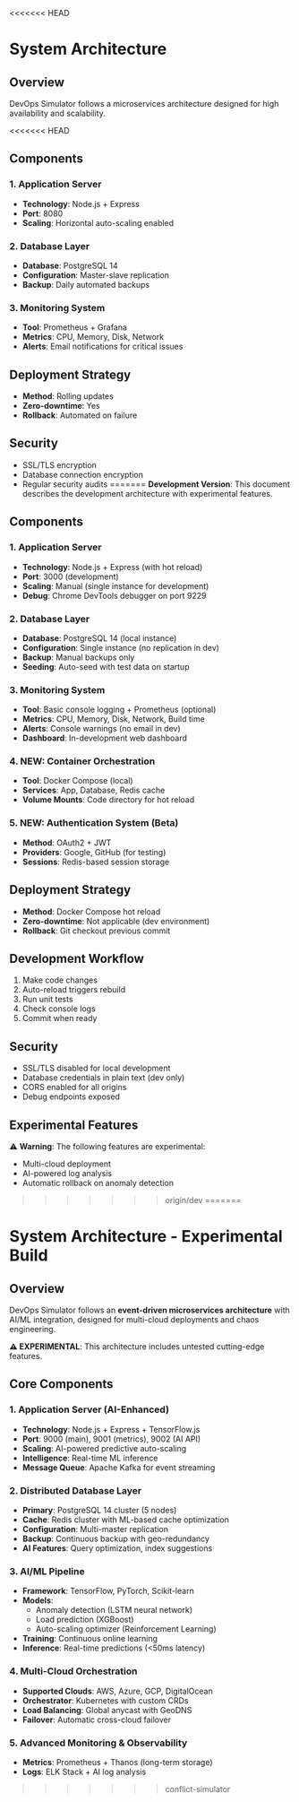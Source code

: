 <<<<<<< HEAD
# System Architecture

## Overview
DevOps Simulator follows a microservices architecture designed for high availability and scalability.

<<<<<<< HEAD
## Components

### 1. Application Server
- **Technology**: Node.js + Express
- **Port**: 8080
- **Scaling**: Horizontal auto-scaling enabled

### 2. Database Layer
- **Database**: PostgreSQL 14
- **Configuration**: Master-slave replication
- **Backup**: Daily automated backups

### 3. Monitoring System
- **Tool**: Prometheus + Grafana
- **Metrics**: CPU, Memory, Disk, Network
- **Alerts**: Email notifications for critical issues

## Deployment Strategy
- **Method**: Rolling updates
- **Zero-downtime**: Yes
- **Rollback**: Automated on failure

## Security
- SSL/TLS encryption
- Database connection encryption
- Regular security audits
=======
**Development Version**: This document describes the development architecture with experimental features.

## Components

### 1. Application Server
- **Technology**: Node.js + Express (with hot reload)
- **Port**: 3000 (development)
- **Scaling**: Manual (single instance for development)
- **Debug**: Chrome DevTools debugger on port 9229

### 2. Database Layer
- **Database**: PostgreSQL 14 (local instance)
- **Configuration**: Single instance (no replication in dev)
- **Backup**: Manual backups only
- **Seeding**: Auto-seed with test data on startup

### 3. Monitoring System
- **Tool**: Basic console logging + Prometheus (optional)
- **Metrics**: CPU, Memory, Disk, Network, Build time
- **Alerts**: Console warnings (no email in dev)
- **Dashboard**: In-development web dashboard

### 4. NEW: Container Orchestration
- **Tool**: Docker Compose (local)
- **Services**: App, Database, Redis cache
- **Volume Mounts**: Code directory for hot reload

### 5. NEW: Authentication System (Beta)
- **Method**: OAuth2 + JWT
- **Providers**: Google, GitHub (for testing)
- **Sessions**: Redis-based session storage

## Deployment Strategy
- **Method**: Docker Compose hot reload
- **Zero-downtime**: Not applicable (dev environment)
- **Rollback**: Git checkout previous commit

## Development Workflow
1. Make code changes
2. Auto-reload triggers rebuild
3. Run unit tests
4. Check console logs
5. Commit when ready

## Security
- SSL/TLS disabled for local development
- Database credentials in plain text (dev only)
- CORS enabled for all origins
- Debug endpoints exposed

## Experimental Features
⚠️ **Warning**: The following features are experimental:
- Multi-cloud deployment
- AI-powered log analysis
- Automatic rollback on anomaly detection
>>>>>>> origin/dev
=======
# System Architecture - Experimental Build

## Overview
DevOps Simulator follows an **event-driven microservices architecture** with AI/ML integration, designed for multi-cloud deployments and chaos engineering.

**⚠️ EXPERIMENTAL**: This architecture includes untested cutting-edge features.

## Core Components

### 1. Application Server (AI-Enhanced)
- **Technology**: Node.js + Express + TensorFlow.js
- **Port**: 9000 (main), 9001 (metrics), 9002 (AI API)
- **Scaling**: AI-powered predictive auto-scaling
- **Intelligence**: Real-time ML inference
- **Message Queue**: Apache Kafka for event streaming

### 2. Distributed Database Layer
- **Primary**: PostgreSQL 14 cluster (5 nodes)
- **Cache**: Redis cluster with ML-based cache optimization
- **Configuration**: Multi-master replication
- **Backup**: Continuous backup with geo-redundancy
- **AI Features**: Query optimization, index suggestions

### 3. AI/ML Pipeline
- **Framework**: TensorFlow, PyTorch, Scikit-learn
- **Models**: 
  - Anomaly detection (LSTM neural network)
  - Load prediction (XGBoost)
  - Auto-scaling optimizer (Reinforcement Learning)
- **Training**: Continuous online learning
- **Inference**: Real-time predictions (<50ms latency)

### 4. Multi-Cloud Orchestration
- **Supported Clouds**: AWS, Azure, GCP, DigitalOcean
- **Orchestrator**: Kubernetes with custom CRDs
- **Load Balancing**: Global anycast with GeoDNS
- **Failover**: Automatic cross-cloud failover

### 5. Advanced Monitoring & Observability
- **Metrics**: Prometheus + Thanos (long-term storage)
- **Logs**: ELK Stack + AI log analysis
>>>>>>> conflict-simulator
